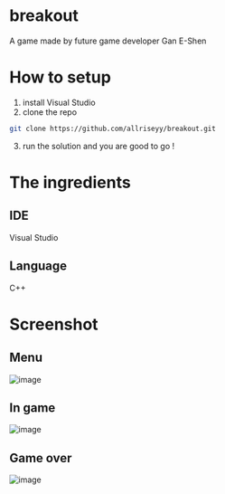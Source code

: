 # breakout
A game made by future game developer Gan E-Shen

# How to setup
1. install Visual Studio
2. clone the repo
```bash
git clone https://github.com/allriseyy/breakout.git
```
3. run the solution and you are good to go !

# The ingredients
## IDE
Visual Studio
## Language
C++
# Screenshot
## Menu
![image](https://github.com/user-attachments/assets/d10eae72-8026-4696-86cf-64a601c3ac4e)
## In game
![image](https://github.com/user-attachments/assets/61abdce8-f33a-4a49-b97d-08fd41085c9a)
## Game over
![image](https://github.com/user-attachments/assets/dbd86a51-7df7-4ada-b509-8dc7f5163764)
